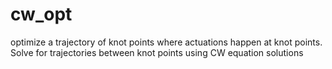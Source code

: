 # cw_opt
optimize a trajectory of knot points where actuations happen at knot points. Solve for trajectories between knot points using CW equation solutions
